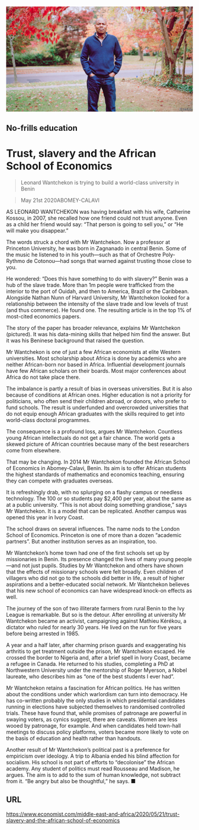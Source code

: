 ![](./images/20200523_MAP001_0.jpg)

## No-frills education

# Trust, slavery and the African School of Economics

> Leonard Wantchekon is trying to build a world-class university in Benin

> May 21st 2020ABOMEY-CALAVI

AS LEONARD WANTCHEKON was having breakfast with his wife, Catherine Kossou, in 2007, she recalled how one friend could not trust anyone. Even as a child her friend would say: “That person is going to sell you,” or “He will make you disappear.”

The words struck a chord with Mr Wantchekon. Now a professor at Princeton University, he was born in Zagnanado in central Benin. Some of the music he listened to in his youth—such as that of Orchestre Poly-Rythmo de Cotonou—had songs that warned against trusting those close to you.

He wondered: “Does this have something to do with slavery?” Benin was a hub of the slave trade. More than 1m people were trafficked from the interior to the port of Ouidah, and then to America, Brazil or the Caribbean. Alongside Nathan Nunn of Harvard University, Mr Wantchekon looked for a relationship between the intensity of the slave trade and low levels of trust (and thus commerce). He found one. The resulting article is in the top 1% of most-cited economics papers.

The story of the paper has broader relevance, explains Mr Wantchekon (pictured). It was his data-mining skills that helped him find the answer. But it was his Beninese background that raised the question.

Mr Wantchekon is one of just a few African economists at elite Western universities. Most scholarship about Africa is done by academics who are neither African-born nor based in Africa. Influential development journals have few African scholars on their boards. Most major conferences about Africa do not take place there.

The imbalance is partly a result of bias in overseas universities. But it is also because of conditions at African ones. Higher education is not a priority for politicians, who often send their children abroad, or donors, who prefer to fund schools. The result is underfunded and overcrowded universities that do not equip enough African graduates with the skills required to get into world-class doctoral programmes.

The consequence is a profound loss, argues Mr Wantchekon. Countless young African intellectuals do not get a fair chance. The world gets a skewed picture of African countries because many of the best researchers come from elsewhere.

That may be changing. In 2014 Mr Wantchekon founded the African School of Economics in Abomey-Calavi, Benin. Its aim is to offer African students the highest standards of mathematics and economics teaching, ensuring they can compete with graduates overseas.

It is refreshingly drab, with no splurging on a flashy campus or needless technology. The 100 or so students pay $2,400 per year, about the same as at a public university. “This is not about doing something grandiose,” says Mr Wantchekon. It is a model that can be replicated. Another campus was opened this year in Ivory Coast.

The school draws on several influences. The name nods to the London School of Economics. Princeton is one of more than a dozen “academic partners”. But another institution serves as an inspiration, too.

Mr Wantchekon’s home town had one of the first schools set up by missionaries in Benin. Its presence changed the lives of many young people—and not just pupils. Studies by Mr Wantchekon and others have shown that the effects of missionary schools were felt broadly. Even children of villagers who did not go to the schools did better in life, a result of higher aspirations and a better-educated social network. Mr Wantchekon believes that his new school of economics can have widespread knock-on effects as well.

The journey of the son of two illiterate farmers from rural Benin to the Ivy League is remarkable. But so is the detour. After enrolling at university Mr Wantchekon became an activist, campaigning against Mathieu Kérékou, a dictator who ruled for nearly 30 years. He lived on the run for five years before being arrested in 1985.

A year and a half later, after charming prison guards and exaggerating his arthritis to get treatment outside the prison, Mr Wantchekon escaped. He crossed the border to Nigeria and, after a brief spell in Ivory Coast, became a refugee in Canada. He returned to his studies, completing a PhD at Northwestern University under the mentorship of Roger Myerson, a Nobel laureate, who describes him as “one of the best students I ever had”.

Mr Wantchekon retains a fascination for African politics. He has written about the conditions under which warlordism can turn into democracy. He has co-written probably the only studies in which presidential candidates running in elections have subjected themselves to randomised controlled trials. These have found that, while promises of patronage are powerful in swaying voters, as cynics suggest, there are caveats. Women are less wooed by patronage, for example. And when candidates held town-hall meetings to discuss policy platforms, voters became more likely to vote on the basis of education and health rather than handouts.

Another result of Mr Wantchekon’s political past is a preference for empiricism over ideology. A trip to Albania ended his blind affection for socialism. His school is not part of efforts to “decolonise” the African academy. Any student of politics must read Rousseau and Madison, he argues. The aim is to add to the sum of human knowledge, not subtract from it. “Be angry but also be thoughtful,” he says. ■

## URL

https://www.economist.com/middle-east-and-africa/2020/05/21/trust-slavery-and-the-african-school-of-economics

